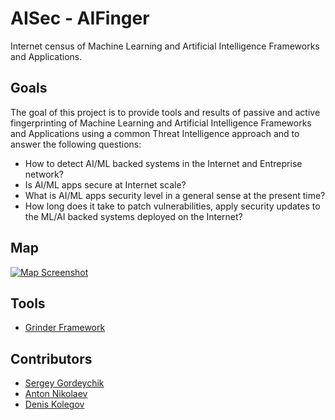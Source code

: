 # AISec - AIFinger 

Internet census of Machine Learning and Artificial Intelligence Frameworks and Applications.   

## Goals 
The goal of this project is to provide tools and results of passive and active fingerprinting of Machine Learning and Artificial Intelligence Frameworks and Applications using a common Threat Intelligence approach and to answer the following questions:

* How to detect AI/ML backed systems in the Internet and Entreprise network? 
* Is AI/ML apps secure at Internet scale? 
* What is AI/ML apps security level in a general sense at the present time? 
* How long does it take to patch vulnerabilities, apply security updates to the ML/AI backed systems  deployed on the Internet?

## Map
[![Map Screenshot](https://raw.githubusercontent.com/sdnewhop/AISec/master/AI%20Finger/Oct%202019/map_oct_2019.png)](https://sdnewhop.github.io/AISec/AI%20Finger/Oct%202019/map/index.html)

## Tools
* [Grinder Framework](https://github.com/sdnewhop/grinder)

## Contributors
* [Sergey Gordeychik](https://twitter.com/scadasl)
* [Anton Nikolaev](https://github.com/manmolecular)
* [Denis Kolegov](https://twitter.com/dnkolegov)
